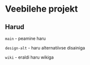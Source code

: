 # Veebilehe projekt

## Harud
```main``` - peamine haru

```design-alt``` - haru alternatiivse disainiga

```wiki``` - eraldi haru wikiga
